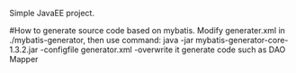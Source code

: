 Simple JavaEE project.

#How to generate source code based on mybatis.
Modify generater.xml in ./mybatis-generator, then use command:
    java -jar mybatis-generator-core-1.3.2.jar -configfile generator.xml -overwrite
it generate code such as DAO Mapper
